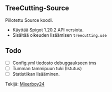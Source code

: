 ## TreeCutting-Source

Piilotettu Source koodi. 

- Käyttää Spigot 1.20.2 API versiota. 
- Sisältää oikeuden lisäämisen ```treecutting.use```

## Todo
- [ ] Config.yml tiedosto debuggaukseen tms 
- [ ] Tumman tammipuun tuki (Istutus)
- [ ] Statistiikan lisääminen. 

Tekijä: [Mixerboy24](https://github.com/Mixerboy24)
